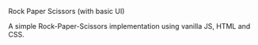 Rock Paper Scissors (with basic UI)

A simple Rock-Paper-Scissors implementation using vanilla JS, HTML and CSS.
